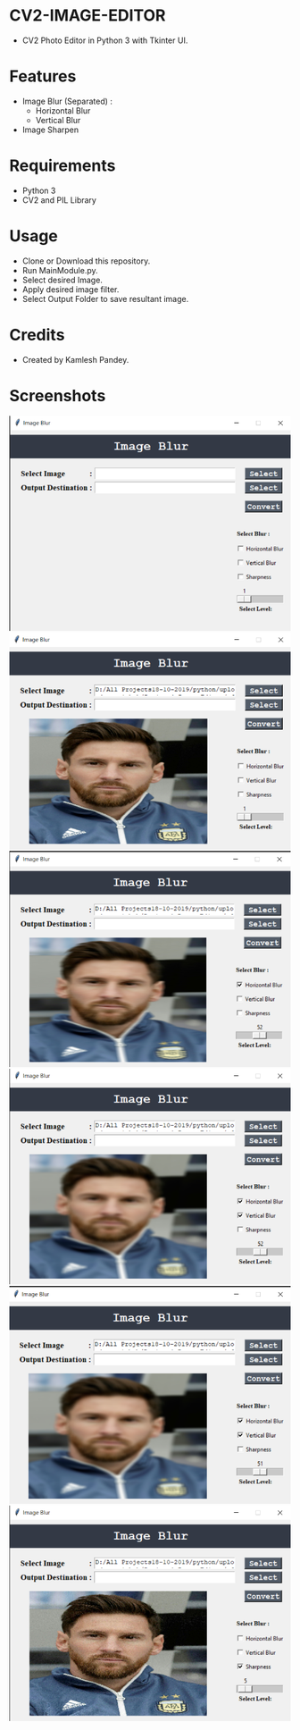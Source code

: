 # CV2-IMAGE-EDITOR
  - CV2 Photo Editor in Python 3 with Tkinter UI.
 
# Features
  - Image Blur (Separated) :
      - Horizontal Blur
      - Vertical Blur
  - Image Sharpen
  
# Requirements
  - Python 3
  - CV2 and PIL Library

# Usage
   - Clone or Download this repository.
   - Run MainModule.py.
   - Select desired Image.
   - Apply desired image filter.
   - Select Output Folder to save resultant image.

# Credits
  
  - Created by Kamlesh Pandey.


# Screenshots

![alt text](screenshots/Screenshot50.png)
![alt text](screenshots/Screenshot51.png)
![alt text](screenshots/Screenshot52.png)
![alt text](screenshots/Screenshot53.png)
![alt text](screenshots/Screenshot54.png)
![alt text](screenshots/Screenshot55.png)